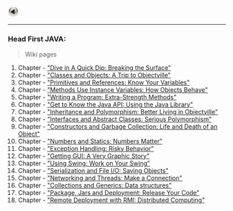 <a href="https://kamil-jankowski.github.io/"><img src="pictures/button.png" alt="back_icon" width="25"/></a>
<hr>

### Head First JAVA:
> Wiki pages

  01. Chapter - <a href="https://github.com/Kamil-Jankowski/Learnig-JAVA/wiki/Head-First-JAVA:-01.-Chapter" target="_blank">"Dive in A Quick Dip: Breaking the Surface"</a>
  02. Chapter - <a href="https://github.com/Kamil-Jankowski/Learnig-JAVA/wiki/Head-First-JAVA:-02.-Chapter" target="_blank">"Classes and Objects: A Trip to Objectville"</a>
  03. Chapter - <a href="https://github.com/Kamil-Jankowski/Learnig-JAVA/wiki/Head-First-JAVA:-03.-Chapter" target="_blank">"Primitives and References: Know Your Variables"</a>
  04. Chapter - <a href="https://github.com/Kamil-Jankowski/Learnig-JAVA/wiki/Head-First-JAVA:-04.-Chapter" target="_blank">"Methods Use Instance Variables: How Objects Behave"</a>
  05. Chapter - <a href="https://github.com/Kamil-Jankowski/Learnig-JAVA/wiki/Head-First-JAVA:-05.-Chapter" target="_blank">"Writing a Program: Extra-Strength Methods"</a>
  06. Chapter - <a href="https://github.com/Kamil-Jankowski/Learnig-JAVA/wiki/Head-First-JAVA:-06.-Chapter" target="_blank">"Get to Know the Java API: Using the Java Library"</a>
  07. Chapter - <a href="https://github.com/Kamil-Jankowski/Learnig-JAVA/wiki/Head-First-JAVA:-07.-Chapter" target="_blank">"Inheritance and Polymorphism: Better Living in Objectville"</a>
  08. Chapter - <a href="https://github.com/Kamil-Jankowski/Learnig-JAVA/wiki/Head-First-JAVA:-08.-Chapter" target="_blank">"Interfaces and Abstract Classes: Serious Polymorphism"</a>
  09. Chapter - <a href="https://github.com/Kamil-Jankowski/Learnig-JAVA/wiki/Head-First-JAVA:-09.-Chapter" target="_blank">"Constructors and Garbage Collection: Life and Death of an Object"</a>
  10. Chapter - <a href="https://github.com/Kamil-Jankowski/Learnig-JAVA/wiki/Head-First-JAVA:-10.-Chapter" target="_blank">"Numbers and Statics: Numbers Matter"</a>
  11. Chapter - <a href="https://github.com/Kamil-Jankowski/Learnig-JAVA/wiki/Head-First-JAVA:-11.-Chapter" target="_blank">"Exception Handling: Risky Behavior"</a>
  12. Chapter - <a href="https://github.com/Kamil-Jankowski/Learnig-JAVA/wiki/Head-First-JAVA:-12.-Chapter" target="_blank">"Getting GUI: A Very Graphic Story"</a>
  13. Chapter - <a href="https://github.com/Kamil-Jankowski/Learnig-JAVA/wiki/Head-First-JAVA:-13.-Chapter" target="_blank">"Using Swing: Work on Your Swing"</a>
  14. Chapter - <a href="https://github.com/Kamil-Jankowski/Learnig-JAVA/wiki/Head-First-JAVA:-14.-Chapter" target="_blank">"Serialization and File I/O: Saving Objects"</a>
  15. Chapter - <a href="https://github.com/Kamil-Jankowski/Learnig-JAVA/wiki/Head-First-JAVA:-15.-Chapter" target="_blank">"Networking and Threads: Make a Connection"</a>
  16. Chapter - <a href="https://github.com/Kamil-Jankowski/Learnig-JAVA/wiki/Head-First-JAVA:-16.-Chapter" target="_blank">"Collections and Generics: Data structures"</a>
  17. Chapter - <a href="https://github.com/Kamil-Jankowski/Learnig-JAVA/wiki/Head-First-JAVA:-17.-Chapter" target="_blank">"Package, Jars and Deployment: Release Your Code"</a>
  18. Chapter - <a href="https://github.com/Kamil-Jankowski/Learnig-JAVA/wiki/Head-First-JAVA:-18.-Chapter" target="_blank">"Remote Deployment with RMI: Distributed Computing"</a>

